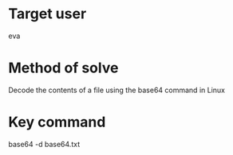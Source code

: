 # Target user
eva
# Method of solve
Decode the contents of a file using the base64 command in Linux
# Key command
base64 -d base64.txt
